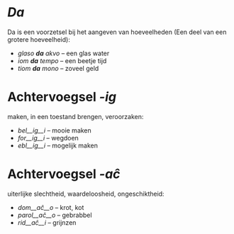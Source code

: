 # *Da*

Da is een voorzetsel bij het aangeven van hoeveelheden (Een deel van een grotere hoeveelheid):

- *glaso __da__ akvo* – een glas water
- *iom __da__ tempo* – een beetje tijd
- *tiom __da__ mono* – zoveel geld
 

# Achtervoegsel *-ig*

maken, in een toestand brengen, veroorzaken:

- *bel__ig__i* – mooie maken
- *for__ig__i* – wegdoen
- *ebl__ig__i* – mogelijk maken
 

# Achtervoegsel *-aĉ*

uiterlijke slechtheid, waardeloosheid, ongeschiktheid:

- *dom__aĉ__o* – krot, kot
- *parol__aĉ__o* – gebrabbel
- *rid__aĉ__i* – grijnzen
 
